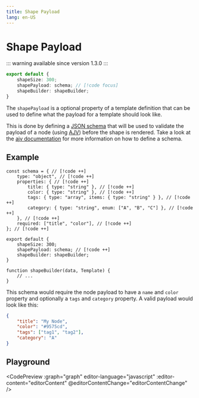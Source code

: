 ```yaml
---
title: Shape Payload
lang: en-US
---
```


# Shape Payload

::: warning available since version 1.3.0
:::

```ts
export default {
	shapeSize: 300;
	shapePayload: schema; // [!code focus]
	shapeBuilder: shapeBuilder;
}
```

The `shapePayload` is a optional property of a template definition that can be used to define what the payload for a template should look like.

This is done by defining a [JSON schema](https://json-schema.org/) that will be used to validate the payload of a node (using [AJV](https://ajv.js.org/)) before the shape is rendered.
Take a look at the [ajv documentation](https://ajv.js.org/json-schema.html#json-data-type) for more information on how to define a schema.

## Example

```ts{19}
const schema = { // [!code ++]
	type: "object", // [!code ++]
	properties: { // [!code ++]
		title: { type: "string" }, // [!code ++]
		color: { type: "string" }, // [!code ++]
		tags: { type: "array", items: { type: "string" } }, // [!code ++]
		category: { type: "string", enum: ["A", "B", "C"] }, // [!code ++]
	}, // [!code ++]
	required: ["title", "color"], // [!code ++]
}; // [!code ++]

export default {
	shapeSize: 300;
	shapePayload: schema; // [!code ++]
	shapeBuilder: shapeBuilder;
}

function shapeBuilder(data, Template) {
	// ...
}
```

This schema would require the node payload to have a `name` and `color` property and optionally a `tags` and `category` property.
A valid payload would look like this:

```json
{
	"title": "My Node",
	"color": "#9575cd",
	"tags": ["tag1", "tag2"],
	"category": "A"
}
```

## Playground

<CodePreview :graph="graph" editor-language="javascript" :editor-content="editorContent" @editorContentChange="editorContentChange" />

<script setup>
import { ref, onMounted } from "vue";
import CodePreview from "../components/CodePreview.vue";
let graph = ref({
	nodes: [],
	links: [],
	hasUpdate: false,
});

let editorContent = [
	'payload: {',
	'	title: "Hello\\nWorld",',
	'	color: "teal",',
	'},',
].join("\n");

let codeContent = (p) => {
	return [
		'let graph = {',
		'	nodes: [',
		'		{',
		'			id: "node1",',
		'			shape: {',
		'				type: "hexagon",',
		'				scale: 1,',
		'			},',
		'			anchor: {',
		'				type: "soft",',
		'				x: 0,',
		'				y: 0,',
		'			},'
	].join("\n") + 
	p + 
	[
		'		},',
		'	],',
		'	links: []',
		'}',
	].join("\n");
}

function editorContentChange(value) {
	const g = parseGraph(codeContent(value));
	newGraph = g;
	lastChange = Date.now();
	changes = true;
}

function parseGraph(code) {
	var constructorCode = code + "\ngraph;";
	const value = eval(constructorCode);
	return value;
}

let changes = false;
let lastChange = Date.now();
let newGraph = { nodes: [], links: [] };
function updateGraph(g) {
	graph.value.nodes = g.nodes;
	graph.value.links = g.links;
	graph.value.hasUpdate = true;
}

onMounted(() => {
	const g = parseGraph(codeContent(editorContent));
	updateGraph(g);
	setInterval(() => {
		if (changes && Date.now() - lastChange > 1000) {
			updateGraph(newGraph);
			changes = false;
		}
	}, 100);
})
</script>
